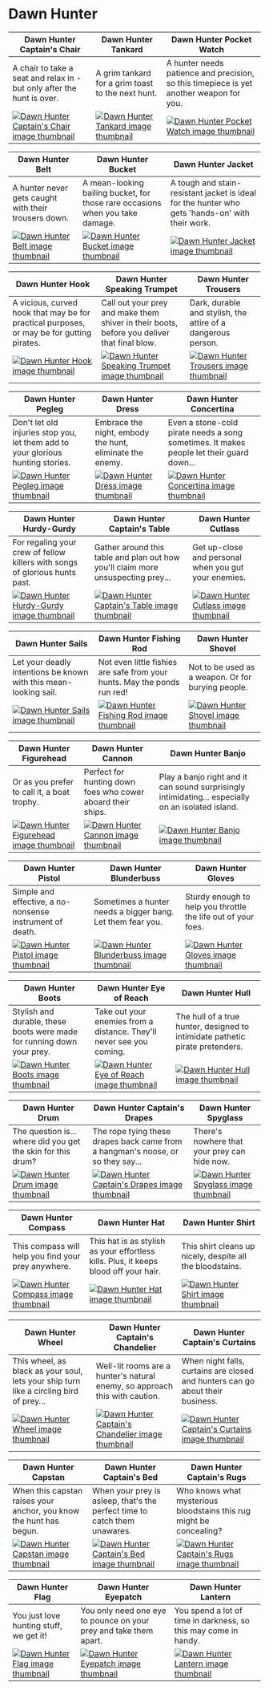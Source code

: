 # Dawn Hunter

| Dawn Hunter Captain's Chair | Dawn Hunter Tankard | Dawn Hunter Pocket Watch |
| --------------------------- | ------------------- | ------------------------ |
| A chair to take a seat and relax in - but only after the hunt is over. | A grim tankard for a grim toast to the next hunt. | A hunter needs patience and precision, so this timepiece is yet another weapon for you. |
| [![Dawn Hunter Captain's Chair image thumbnail](https://seaofthieves.wiki.gg/images/6/6b/Dawn_Hunter_Captain%27s_Chair.png)](https://seaofthieves.wiki.gg/wiki/Dawn_Hunter_Captain's_Chair) | [![Dawn Hunter Tankard image thumbnail](https://seaofthieves.wiki.gg/images/8/83/Dawn_Hunter_Tankard.png)](https://seaofthieves.wiki.gg/wiki/Dawn_Hunter_Tankard) | [![Dawn Hunter Pocket Watch image thumbnail](https://seaofthieves.wiki.gg/images/7/7b/Dawn_Hunter_Pocket_Watch.png)](https://seaofthieves.wiki.gg/wiki/Dawn_Hunter_Pocket_Watch) |

| Dawn Hunter Belt | Dawn Hunter Bucket | Dawn Hunter Jacket |
| ---------------- | ------------------ | ------------------ |
| A hunter never gets caught with their trousers down. | A mean-looking bailing bucket, for those rare occasions when you take damage. | A tough and stain-resistant jacket is ideal for the hunter who gets 'hands-on' with their work. |
| [![Dawn Hunter Belt image thumbnail](https://seaofthieves.wiki.gg/images/3/3b/Dawn_Hunter_Belt.png)](https://seaofthieves.wiki.gg/wiki/Dawn_Hunter_Belt) | [![Dawn Hunter Bucket image thumbnail](https://seaofthieves.wiki.gg/images/a/aa/Dawn_Hunter_Bucket.png)](https://seaofthieves.wiki.gg/wiki/Dawn_Hunter_Bucket) | [![Dawn Hunter Jacket image thumbnail](https://seaofthieves.wiki.gg/images/5/5b/Dawn_Hunter_Jacket.png)](https://seaofthieves.wiki.gg/wiki/Dawn_Hunter_Jacket) |

| Dawn Hunter Hook | Dawn Hunter Speaking Trumpet | Dawn Hunter Trousers |
| ---------------- | ---------------------------- | -------------------- |
| A vicious, curved hook that may be for practical purposes, or may be for gutting pirates. | Call out your prey and make them shiver in their boots, before you deliver that final blow. | Dark, durable and stylish, the attire of a dangerous person. |
| [![Dawn Hunter Hook image thumbnail](https://seaofthieves.wiki.gg/images/9/9d/Dawn_Hunter_Hook.png)](https://seaofthieves.wiki.gg/wiki/Dawn_Hunter_Hook) | [![Dawn Hunter Speaking Trumpet image thumbnail](https://seaofthieves.wiki.gg/images/c/cb/Dawn_Hunter_Speaking_Trumpet.png)](https://seaofthieves.wiki.gg/wiki/Dawn_Hunter_Speaking_Trumpet) | [![Dawn Hunter Trousers image thumbnail](https://seaofthieves.wiki.gg/images/8/84/Dawn_Hunter_Trousers.png)](https://seaofthieves.wiki.gg/wiki/Dawn_Hunter_Trousers) |

| Dawn Hunter Pegleg | Dawn Hunter Dress | Dawn Hunter Concertina |
| ------------------ | ----------------- | ---------------------- |
| Don't let old injuries stop you, let them add to your glorious hunting stories. | Embrace the night, embody the hunt, eliminate the enemy. | Even a stone-cold pirate needs a song sometimes. It makes people let their guard down... |
| [![Dawn Hunter Pegleg image thumbnail](https://seaofthieves.wiki.gg/images/c/cd/Dawn_Hunter_Pegleg.png)](https://seaofthieves.wiki.gg/wiki/Dawn_Hunter_Pegleg) | [![Dawn Hunter Dress image thumbnail](https://seaofthieves.wiki.gg/images/c/c6/Dawn_Hunter_Dress.png)](https://seaofthieves.wiki.gg/wiki/Dawn_Hunter_Dress) | [![Dawn Hunter Concertina image thumbnail](https://seaofthieves.wiki.gg/images/2/2f/Dawn_Hunter_Concertina.png)](https://seaofthieves.wiki.gg/wiki/Dawn_Hunter_Concertina) |

| Dawn Hunter Hurdy-Gurdy | Dawn Hunter Captain's Table | Dawn Hunter Cutlass |
| ----------------------- | --------------------------- | ------------------- |
| For regaling your crew of fellow killers with songs of glorious hunts past. | Gather around this table and plan out how you'll claim more unsuspecting prey... | Get up-close and personal when you gut your enemies. |
| [![Dawn Hunter Hurdy-Gurdy image thumbnail](https://seaofthieves.wiki.gg/images/c/ce/Dawn_Hunter_Hurdy-Gurdy.png)](https://seaofthieves.wiki.gg/wiki/Dawn_Hunter_Hurdy-Gurdy) | [![Dawn Hunter Captain's Table image thumbnail](https://seaofthieves.wiki.gg/images/2/2e/Dawn_Hunter_Captain%27s_Table.png)](https://seaofthieves.wiki.gg/wiki/Dawn_Hunter_Captain's_Table) | [![Dawn Hunter Cutlass image thumbnail](https://seaofthieves.wiki.gg/images/1/17/Dawn_Hunter_Cutlass.png)](https://seaofthieves.wiki.gg/wiki/Dawn_Hunter_Cutlass) |

| Dawn Hunter Sails | Dawn Hunter Fishing Rod | Dawn Hunter Shovel |
| ----------------- | ----------------------- | ------------------ |
| Let your deadly intentions be known with this mean-looking sail. | Not even little fishies are safe from your hunts. May the ponds run red! | Not to be used as a weapon. Or for burying people. |
| [![Dawn Hunter Sails image thumbnail](https://seaofthieves.wiki.gg/images/4/48/Dawn_Hunter_Sails.png)](https://seaofthieves.wiki.gg/wiki/Dawn_Hunter_Sails) | [![Dawn Hunter Fishing Rod image thumbnail](https://seaofthieves.wiki.gg/images/9/91/Dawn_Hunter_Fishing_Rod.png)](https://seaofthieves.wiki.gg/wiki/Dawn_Hunter_Fishing_Rod) | [![Dawn Hunter Shovel image thumbnail](https://seaofthieves.wiki.gg/images/f/fa/Dawn_Hunter_Shovel.png)](https://seaofthieves.wiki.gg/wiki/Dawn_Hunter_Shovel) |

| Dawn Hunter Figurehead | Dawn Hunter Cannon | Dawn Hunter Banjo |
| ---------------------- | ------------------ | ----------------- |
| Or as you prefer to call it, a boat trophy. | Perfect for hunting down foes who cower aboard their ships. | Play a banjo right and it can sound surprisingly intimidating... especially on an isolated island. |
| [![Dawn Hunter Figurehead image thumbnail](https://seaofthieves.wiki.gg/images/c/c8/Dawn_Hunter_Figurehead.png)](https://seaofthieves.wiki.gg/wiki/Dawn_Hunter_Figurehead) | [![Dawn Hunter Cannon image thumbnail](https://seaofthieves.wiki.gg/images/2/2b/Dawn_Hunter_Cannon.png)](https://seaofthieves.wiki.gg/wiki/Dawn_Hunter_Cannon) | [![Dawn Hunter Banjo image thumbnail](https://seaofthieves.wiki.gg/images/b/bd/Dawn_Hunter_Banjo.png)](https://seaofthieves.wiki.gg/wiki/Dawn_Hunter_Banjo) |

| Dawn Hunter Pistol | Dawn Hunter Blunderbuss | Dawn Hunter Gloves |
| ------------------ | ----------------------- | ------------------ |
| Simple and effective, a no-nonsense instrument of death. | Sometimes a hunter needs a bigger bang. Let them fear you. | Sturdy enough to help you throttle the life out of your foes. |
| [![Dawn Hunter Pistol image thumbnail](https://seaofthieves.wiki.gg/images/8/85/Dawn_Hunter_Pistol.png)](https://seaofthieves.wiki.gg/wiki/Dawn_Hunter_Pistol) | [![Dawn Hunter Blunderbuss image thumbnail](https://seaofthieves.wiki.gg/images/a/ad/Dawn_Hunter_Blunderbuss.png)](https://seaofthieves.wiki.gg/wiki/Dawn_Hunter_Blunderbuss) | [![Dawn Hunter Gloves image thumbnail](https://seaofthieves.wiki.gg/images/7/71/Dawn_Hunter_Gloves.png)](https://seaofthieves.wiki.gg/wiki/Dawn_Hunter_Gloves) |

| Dawn Hunter Boots | Dawn Hunter Eye of Reach | Dawn Hunter Hull |
| ----------------- | ------------------------ | ---------------- |
| Stylish and durable, these boots were made for running down your prey. | Take out your enemies from a distance. They'll never see you coming. | The hull of a true hunter, designed to intimidate pathetic pirate pretenders. |
| [![Dawn Hunter Boots image thumbnail](https://seaofthieves.wiki.gg/images/8/8a/Dawn_Hunter_Boots.png)](https://seaofthieves.wiki.gg/wiki/Dawn_Hunter_Boots) | [![Dawn Hunter Eye of Reach image thumbnail](https://seaofthieves.wiki.gg/images/9/9b/Dawn_Hunter_Eye_of_Reach.png)](https://seaofthieves.wiki.gg/wiki/Dawn_Hunter_Eye_of_Reach) | [![Dawn Hunter Hull image thumbnail](https://seaofthieves.wiki.gg/images/7/7a/Dawn_Hunter_Hull.png)](https://seaofthieves.wiki.gg/wiki/Dawn_Hunter_Hull) |

| Dawn Hunter Drum | Dawn Hunter Captain's Drapes | Dawn Hunter Spyglass |
| ---------------- | ---------------------------- | -------------------- |
| The question is... where did you get the skin for this drum? | The rope tying these drapes back came from a hangman's noose, or so they say... | There's nowhere that your prey can hide now. |
| [![Dawn Hunter Drum image thumbnail](https://seaofthieves.wiki.gg/images/1/16/Dawn_Hunter_Drum.png)](https://seaofthieves.wiki.gg/wiki/Dawn_Hunter_Drum) | [![Dawn Hunter Captain's Drapes image thumbnail](https://seaofthieves.wiki.gg/images/4/45/Dawn_Hunter_Captain%27s_Drapes.png)](https://seaofthieves.wiki.gg/wiki/Dawn_Hunter_Captain's_Drapes) | [![Dawn Hunter Spyglass image thumbnail](https://seaofthieves.wiki.gg/images/6/66/Dawn_Hunter_Spyglass.png)](https://seaofthieves.wiki.gg/wiki/Dawn_Hunter_Spyglass) |

| Dawn Hunter Compass | Dawn Hunter Hat | Dawn Hunter Shirt |
| ------------------- | --------------- | ----------------- |
| This compass will help you find your prey anywhere. | This hat is as stylish as your effortless kills. Plus, it keeps blood off your hair. | This shirt cleans up nicely, despite all the bloodstains. |
| [![Dawn Hunter Compass image thumbnail](https://seaofthieves.wiki.gg/images/4/4c/Dawn_Hunter_Compass.png)](https://seaofthieves.wiki.gg/wiki/Dawn_Hunter_Compass) | [![Dawn Hunter Hat image thumbnail](https://seaofthieves.wiki.gg/images/4/42/Dawn_Hunter_Hat.png)](https://seaofthieves.wiki.gg/wiki/Dawn_Hunter_Hat) | [![Dawn Hunter Shirt image thumbnail](https://seaofthieves.wiki.gg/images/6/69/Dawn_Hunter_Shirt.png)](https://seaofthieves.wiki.gg/wiki/Dawn_Hunter_Shirt) |

| Dawn Hunter Wheel | Dawn Hunter Captain's Chandelier | Dawn Hunter Captain's Curtains |
| ----------------- | -------------------------------- | ------------------------------ |
| This wheel, as black as your soul, lets your ship turn like a circling bird of prey… | Well-lit rooms are a hunter's natural enemy, so approach this with caution. | When night falls, curtains are closed and hunters can go about their business. |
| [![Dawn Hunter Wheel image thumbnail](https://seaofthieves.wiki.gg/images/6/6a/Dawn_Hunter_Wheel.png)](https://seaofthieves.wiki.gg/wiki/Dawn_Hunter_Wheel) | [![Dawn Hunter Captain's Chandelier image thumbnail](https://seaofthieves.wiki.gg/images/a/a7/Dawn_Hunter_Captain%27s_Chandelier.png)](https://seaofthieves.wiki.gg/wiki/Dawn_Hunter_Captain's_Chandelier) | [![Dawn Hunter Captain's Curtains image thumbnail](https://seaofthieves.wiki.gg/images/3/31/Dawn_Hunter_Captain%27s_Curtains.png)](https://seaofthieves.wiki.gg/wiki/Dawn_Hunter_Captain's_Curtains) |

| Dawn Hunter Capstan | Dawn Hunter Captain's Bed | Dawn Hunter Captain's Rugs |
| ------------------- | ------------------------- | -------------------------- |
| When this capstan raises your anchor, you know the hunt has begun. | When your prey is asleep, that's the perfect time to catch them unawares. | Who knows what mysterious bloodstains this rug might be concealing? |
| [![Dawn Hunter Capstan image thumbnail](https://seaofthieves.wiki.gg/images/e/ed/Dawn_Hunter_Capstan.png)](https://seaofthieves.wiki.gg/wiki/Dawn_Hunter_Capstan) | [![Dawn Hunter Captain's Bed image thumbnail](https://seaofthieves.wiki.gg/images/a/a7/Dawn_Hunter_Captain%27s_Bed.png)](https://seaofthieves.wiki.gg/wiki/Dawn_Hunter_Captain's_Bed) | [![Dawn Hunter Captain's Rugs image thumbnail](https://seaofthieves.wiki.gg/images/0/0d/Dawn_Hunter_Captain%27s_Rugs.png)](https://seaofthieves.wiki.gg/wiki/Dawn_Hunter_Captain's_Rugs) |

| Dawn Hunter Flag | Dawn Hunter Eyepatch | Dawn Hunter Lantern |
| ---------------- | -------------------- | ------------------- |
| You just love hunting stuff, we get it! | You only need one eye to pounce on your prey and take them apart. | You spend a lot of time in darkness, so this may come in handy. |
| [![Dawn Hunter Flag image thumbnail](https://seaofthieves.wiki.gg/images/b/b5/Dawn_Hunter_Flag.png)](https://seaofthieves.wiki.gg/wiki/Dawn_Hunter_Flag) | [![Dawn Hunter Eyepatch image thumbnail](https://seaofthieves.wiki.gg/images/4/4b/Dawn_Hunter_Eyepatch.png)](https://seaofthieves.wiki.gg/wiki/Dawn_Hunter_Eyepatch) | [![Dawn Hunter Lantern image thumbnail](https://seaofthieves.wiki.gg/images/e/ec/Dawn_Hunter_Lantern.png)](https://seaofthieves.wiki.gg/wiki/Dawn_Hunter_Lantern) |
